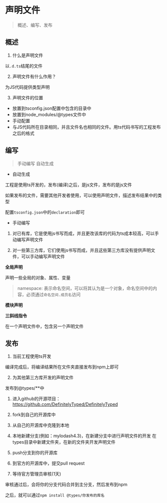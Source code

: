 # 声明文件

> 概述、编写、发布

## 概述

1. 什么是声明文件

以```.d.ts```结尾的文件

2. 声明文件有什么作用？

为JS代码提供类型声明

3. 声明文件的位置

- 放置到tsconfig.json配置中包含的目录中
- 放置到node_modules/@types文件中
- 手动配置
- 与JS代码所在目录相同，并且文件名也相同的文件。用ts代码书写的工程发布之后的格式

## 编写

> 手动编写  自动生成

- 自动生成

工程是使用ts开发的，发布(编译)之后，是js文件，发布的是js文件

如果发布的文件，需要其他开发者使用，可以使用声明文件，描述发布结果中的类型

配置```tsconfig.json```中的```declaration```即可

- 手动编写

1. 对已有库，它是使用js书写而成，并且更改该库的代码为ts成本较高，可以手动编写声明文件

2. 对一些第三方库，它们使用js书写而成，并且这些第三方库没有提供声明文件，可以手动编写声明文件

**全局声明**

声明一些全局的对象、属性、变量

> namespace: 表示命名空间，可以将其认为是一个对象，命名空间中的内容，必须通过```命名空间.成员名```访问

**模块声明**

**三斜线指令**

在一个声明文件中，包含另一个声明文件

## 发布

1. 当前工程使用ts开发

编译完成后，将编译结果所在文件夹直接发布到npm上即可

2. 为其他第三方库开发的声明文件

发布到@types/**中

1) 进入github的开源项目：https://github.com/DefinitelyTyped/DefinitelyTyped
   
2) fork到自己的开源库中

3) 从自己的开源库中克隆到本地

4) 本地新建分支(例如：mylodash4.3)，在新建分支中进行声明文件的开发
   在types目录中新建文件夹，在新的文件夹开发声明文件

5) push分支到你的开源库

6) 到官方的开源库中，提交pull request
   
7) 等待官方管理员审核(1天)

审核通过后，会将你的分支代码合并到主分支，然后发布到npm

之后，就可以通过```npm install @types/你发布的库名```


